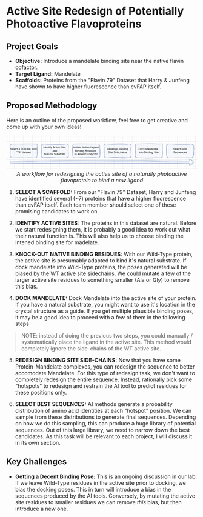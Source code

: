 # Active Site Redesign of Potentially Photoactive Flavoproteins

## Project Goals

-   **Objective:** Introduce a mandelate binding site near the native flavin cofactor.
-   **Target Ligand:** Mandelate
-   **Scaffolds:** Proteins from the "Flavin 79" Dataset that Harry & Junfeng have shown to have higher fluorescence than cvFAP itself.

## Proposed Methodology

Here is an outline of the proposed workflow, feel free to get creative and come up with your own ideas!

<p align="center">
  <img src="../.assets/images/Project_B_Workflow.png" alt="Project_B_Workflow" width="800" />
  <br>
  <em>A workflow for redesigning the active site of a naturally photoactive flavoprotein to bind a new ligand</em>
</p>

1. **SELECT A SCAFFOLD:** From our "Flavin 79" Dataset, Harry and Junfeng have identified several (~7) proteins that have a higher fluorescence than cvFAP itself. Each team member should select one of these promising candidates to work on

2. **IDENTIFY ACTIVE SITES:** The proteins in this dataset are natural. Before we start redesigning them, it is probably a good idea to work out what their natural function is. This will also  help us to choose binding the intened binding site for madelate.

3. **KNOCK-OUT NATIVE BINDING RESIDUES:** With our Wild-Type protein, the active site is presumably adapted to bind it's natural substrate. If dock mandelate into Wild-Type proteins, the poses generated will be biased by the WT active site sidechains.
We could mutate a few of the larger active site residues to something smaller (Ala or Gly) to remove this bias. 

4. **DOCK MANDELATE:** Dock Mandelate into the active site of your protein. If you have a natural substrate, you might want to use it's location in the crystal structure as a guide. If you get multiple plausible binding poses, it may be a good idea to proceed with a few of them in the following steps

> NOTE: instead of doing the previous two steps, you could manually / systematically place the ligand in the active site. This method would completely ignore the side-chains of the WT active site. 

5. **REDESIGN BINDING SITE SIDE-CHAINS:** Now that you have some Protein-Mandelate complexes, you can redesign the sequence to better accomodate Mandelate. For this type of redesign task, we don't want to completely redesign the entire sequence. Instead, rationally pick some "hotspots" to redesign and restrain the AI tool to predict residues for these positions only.

6. **SELECT BEST SEQUENCES:** AI methods generate a probability distribution of amino acid identities at each "hotspot" position. We can sample from these distributions to generate final sequences. Depending on how we do this sampling, this can produce a huge library of potential sequences. Out of this large library, we need to narrow down the best candidates. As this task will be relevant to each project, I will discuss it in its own section. 

## Key Challenges

- **Getting a Decent Binding Pose:** This is an ongoing discussion in our lab: If we leave Wild-Type residues in the active site prior to docking, we bias the docking poses. This in turn will introduce a bias in the sequences produced by the AI tools. Conversely, by mutating the active site residues to smaller residues we can remove *this* bias, but then introduce a new one. 


